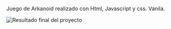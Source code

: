Juego de Arkanoid realizado con Html, Javascript y css. Vanila.

![Resultado final del proyecto](Photos/Arkanoid_fotofi.png)



